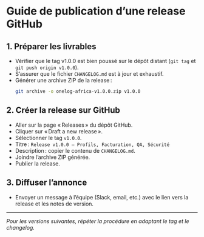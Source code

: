 # Guide de publication d’une release GitHub

## 1. Préparer les livrables
- Vérifier que le tag v1.0.0 est bien poussé sur le dépôt distant (`git tag` et `git push origin v1.0.0`).
- S’assurer que le fichier `CHANGELOG.md` est à jour et exhaustif.
- Générer une archive ZIP de la release :
  ```sh
  git archive -o onelog-africa-v1.0.0.zip v1.0.0
  ```

## 2. Créer la release sur GitHub
- Aller sur la page « Releases » du dépôt GitHub.
- Cliquer sur « Draft a new release ».
- Sélectionner le tag `v1.0.0`.
- Titre : `Release v1.0.0 – Profils, Facturation, QA, Sécurité`
- Description : copier le contenu de `CHANGELOG.md`.
- Joindre l’archive ZIP générée.
- Publier la release.

## 3. Diffuser l’annonce
- Envoyer un message à l’équipe (Slack, email, etc.) avec le lien vers la release et les notes de version.

---

*Pour les versions suivantes, répéter la procédure en adaptant le tag et le changelog.*

